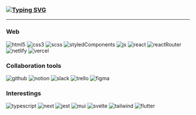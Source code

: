 ### [![Typing SVG](https://readme-typing-svg.demolab.com?font=Fira+Code&pause=1000&color=000000&random=false&width=435&lines=Hi%2C+It's+me.%F0%9F%98%89)](https://git.io/typing-svg)
---

### Web
![html5](https://img.shields.io/badge/HTML5-E34F26?style=for-the-badge&logo=html5&logoColor=white)
![css3](https://img.shields.io/badge/CSS3-1572B6?style=for-the-badge&logo=css3&logoColor=white)
![scss](https://img.shields.io/badge/Sass-CC6699?style=for-the-badge&logo=sass&logoColor=white)
![styledComponents](https://img.shields.io/badge/styled--components-DB7093?style=for-the-badge&logo=styled-components&logoColor=white)
![js](https://img.shields.io/badge/JavaScript-F7DF1E?style=for-the-badge&logo=JavaScript&logoColor=white)
![react](https://img.shields.io/badge/React-20232A?style=for-the-badge&logo=react&logoColor=61DAFB)
![reactRouter](https://img.shields.io/badge/React_Router-CA4245?style=for-the-badge&logo=react-router&logoColor=white)
![netlify](https://img.shields.io/badge/Netlify-00C7B7?style=for-the-badge&logo=netlify&logoColor=white)
![vercel](https://img.shields.io/badge/Vercel-000000?style=for-the-badge&logo=vercel&logoColor=white)


### Collaboration tools
![github](https://img.shields.io/badge/GitHub-100000?style=for-the-badge&logo=github&logoColor=white)
![notion](https://img.shields.io/badge/Notion-000000?style=for-the-badge&logo=notion&logoColor=white)
![slack](https://img.shields.io/badge/Slack-4A154B?style=for-the-badge&logo=slack&logoColor=white)
![trello](https://img.shields.io/badge/Trello-0052CC?style=for-the-badge&logo=trello&logoColor=white)
![figma](https://img.shields.io/badge/Figma-F24E1E?style=for-the-badge&logo=figma&logoColor=white)

### Interestings
![typescript](https://img.shields.io/badge/TypeScript-007ACC?style=for-the-badge&logo=typescript&logoColor=white)
![next](https://img.shields.io/badge/Next.js-000?logo=nextdotjs&logoColor=fff&style=for-the-badge)
![jest](https://img.shields.io/badge/Jest-323330?style=for-the-badge&logo=Jest&logoColor=white)
![mui](https://img.shields.io/badge/Material--UI-0081CB?style=for-the-badge&logo=material-ui&logoColor=white)
![svelte](https://img.shields.io/badge/Svelte-4A4A55?style=for-the-badge&logo=svelte&logoColor=FF3E00)
![tailwind](https://img.shields.io/badge/Tailwind_CSS-38B2AC?style=for-the-badge&logo=tailwind-css&logoColor=white)
![flutter](https://img.shields.io/badge/Flutter-02569B?style=for-the-badge&logo=flutter&logoColor=white)

<!--
**laurenCho9/laurenCho9** is a ✨ _special_ ✨ repository because its `README.md` (this file) appears on your GitHub profile.

Here are some ideas to get you started:

- 🔭 I’m currently working on ...
- 🌱 I’m currently learning ...
- 👯 I’m looking to collaborate on ...
- 🤔 I’m looking for help with ...
- 💬 Ask me about ...
- 📫 How to reach me: ...
- 😄 Pronouns: ...
- ⚡ Fun fact: ...
-->
